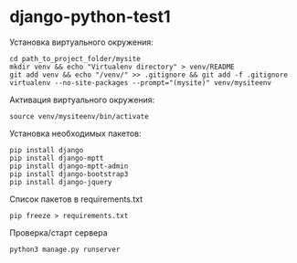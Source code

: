 # django-python-test1

Установка виртуального окружения:

`cd path_to_project_folder/mysite`  
`mkdir venv && echo "Virtualenv directory" > venv/README`  
`git add venv && echo "/venv/" >> .gitignore && git add -f .gitignore`  
`virtualenv --no-site-packages --prompt="(mysite)" venv/mysiteenv`  

Активация виртуального окружения:

`source venv/mysiteenv/bin/activate`

Установка необходимых пакетов:

`pip install django`  
`pip install django-mptt`  
`pip install django-mptt-admin`  
`pip install django-bootstrap3`  
`pip install django-jquery`  

Список пакетов в requirements.txt

`pip freeze > requirements.txt`

Проверка/старт сервера

`python3 manage.py runserver`
